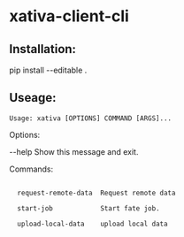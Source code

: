 # xativa-client-cli
## Installation:
pip install --editable .
## Useage:
~~~
Usage: xativa [OPTIONS] COMMAND [ARGS]...
~~~
Options: 

   --help  Show this message and exit.

Commands:

~~~

  request-remote-data  Request remote data
  
  start-job            Start fate job.
  
  upload-local-data    upload local data

~~~
  
